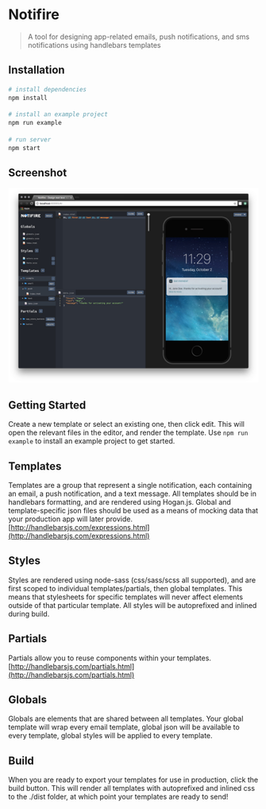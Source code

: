 # Notifire

> A tool for designing app-related emails, push notifications, and sms notifications using handlebars templates

## Installation

``` bash
# install dependencies
npm install

# install an example project
npm run example

# run server
npm start
```

## Screenshot

![screenshot](/static/screenshot.png?raw=true)

## Getting Started

Create a new template or select an existing one, then click edit. This will open the relevant files in the editor, and render the template. Use `npm run example` to install an example project to get started.

## Templates

Templates are a group that represent a single notification, each containing an email, a push notification, and a text message. All templates should be in handlebars formatting, and are rendered using Hogan.js. Global and template-specific json files should be used as a means of mocking data that your production app will later provide. [http://handlebarsjs.com/expressions.html](http://handlebarsjs.com/expressions.html)

## Styles

Styles are rendered using node-sass (css/sass/scss all supported), and are first scoped to individual templates/partials, then global templates. This means that stylesheets for specific templates will never affect elements outside of that particular template. All styles will be autoprefixed and inlined during build.

## Partials

Partials allow you to reuse components within your templates. [http://handlebarsjs.com/partials.html](http://handlebarsjs.com/partials.html)

## Globals

Globals are elements that are shared between all templates. Your global template will wrap every email template, global json will be available to every template, global styles will be applied to every template.

## Build

When you are ready to export your templates for use in production, click the build button. This will render all templates with autoprefixed and inlined css to the ./dist folder, at which point your templates are ready to send!